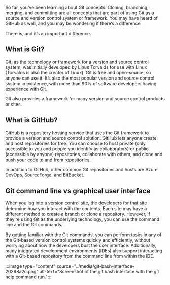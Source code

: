 
So far, you’ve been learning about Git concepts. Cloning, branching, merging, and committing are all concepts that are part of using Git as a source and version control system or framework. You may have heard of GitHub as well, and you may be wondering if there’s a difference.

There is, and it’s an important difference.

## What is Git?

Git, as the technology or framework for a version and source control system, was initially developed by Linus Torvalds for use with Linux (Torvalds is also the creator of Linux). Git is free and open-source, so anyone can use it. It’s also the most popular version and source control system in existence, with more than 90% of software developers having experience with Git.

Git also provides a framework for many version and source control products or sites.

## What is GitHub?

GitHub is a repository hosting service that uses the Git framework to provide a version and source control solution. GitHub lets anyone create and host repositories for free. You can choose to host private (only accessible to you and people you identify as collaborators) or public (accessible by anyone) repositories, collaborate with others, and clone and push your code to and from repositories.

In addition to GitHub, other common Git repositories and hosts are Azure DevOps, SourceForge, and BitBucket.

## Git command line vs graphical user interface

When you log into a version control site, the developers for that site determine how you interact with the contents. Each site may have a different method to create a branch or clone a repository. However, if they’re using Git as the underlying technology, you can use the command line and the Git commands.

By getting familiar with the Git commands, you can perform tasks in any of the Git-based version control systems quickly and efficiently, without worrying about how the developers built the user interface. Additionally, many integrated development environments (IDEs) also support interacting with a Git-based repository from the command line from within the IDE.

:::image type="content" source="../media/git-bash-interface-20398a2c.png" alt-text="Screenshot of the git bash interface with the git help command run.":::
